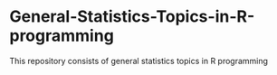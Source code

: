 # General-Statistics-Topics-in-R-programming
This repository consists of general statistics topics in R programming
